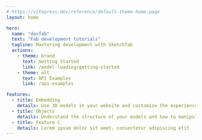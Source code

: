 ```yaml
---
# https://vitepress.dev/reference/default-theme-home-page
layout: home

hero:
  name: "devfab"
  text: "Fab development tutorials"
  tagline: Mastering development with Sketchfab
  actions:
    - theme: brand
      text: Getting Started
      link: /model-loading/getting-started
    - theme: alt
      text: API Examples
      link: /api-examples

features:
  - title: Embedding
    details: Use 3D models in your website and customize the experience by changing appearance and behavior of the model.
  - title: Objects
    details: Understand the structure of your models and how to manipulate objects with the API.
  - title: Feature C
    details: Lorem ipsum dolor sit amet, consectetur adipiscing elit
---
```


